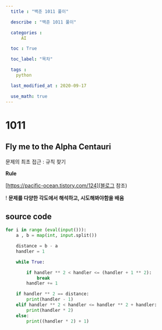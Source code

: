 ```yaml
---
  title : "백준 1011 풀이"

  describe : "백준 1011 풀이"

  categories : 
      AI

  toc : True

  toc_label: "목차"

  tags : 
    python

  last_modified_at : 2020-09-17

  use_math: true
---
```


# 1011
## Fly me to the Alpha Centauri

문제의 최초 접근 : 규칙 찾기

**Rule** </br>

[https://pacific-ocean.tistory.com/124](블로그 참조)

! **문제를 다양한 각도에서 해석하고, 시도해봐야함을 배움**
## source code
```python
for i in range (eval(input())):
    a , b = map(int, input.split())

    distance = b - a
    handler = 1

    while True:

        if handler ** 2 < handler <= (handler + 1 ** 2):
            break
        handler += 1

    if handler ** 2 == distance:
        print(handler - 1)
    elif handler ** 2 < handler <= handler ** 2 + handler:
        print(handler * 2)
    else:
        print((handler * 2) + 1)
        
```